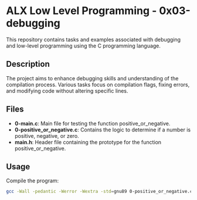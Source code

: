 # ALX Low Level Programming - 0x03-debugging

This repository contains tasks and examples associated with debugging and low-level programming using the C programming language.

## Description

The project aims to enhance debugging skills and understanding of the compilation process. Various tasks focus on compilation flags, fixing errors, and modifying code without altering specific lines.

## Files

- **0-main.c**: Main file for testing the function positive_or_negative.
- **0-positive_or_negative.c**: Contains the logic to determine if a number is positive, negative, or zero.
- **main.h**: Header file containing the prototype for the function positive_or_negative.

## Usage

Compile the program:

```bash
gcc -Wall -pedantic -Werror -Wextra -std=gnu89 0-positive_or_negative.c 0-main.c -o 0-main

